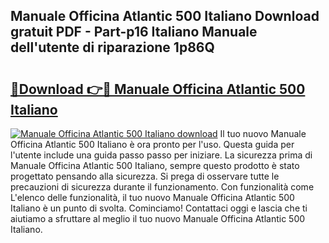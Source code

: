 ## Manuale Officina Atlantic 500 Italiano Download gratuit PDF - Part-p16 Italiano Manuale dell'utente di riparazione 1p86Q

# <h2><a href="http://dfcimda.blite.top/?on=Manuale+Officina+Atlantic+500+Italiano">🔗Download 👉🔴 Manuale Officina Atlantic 500 Italiano</a></h2>

[![Manuale Officina Atlantic 500 Italiano download](https://i.imgur.com/lujVjoI.png)](http://dfcimda.blite.top/?on=Manuale+Officina+Atlantic+500+Italiano)
Il tuo nuovo Manuale Officina Atlantic 500 Italiano è ora pronto per l'uso. Questa guida per l'utente include una guida passo passo per iniziare. La sicurezza prima di Manuale Officina Atlantic 500 Italiano, sempre questo prodotto è stato progettato pensando alla sicurezza. Si prega di osservare tutte le precauzioni di sicurezza durante il funzionamento. Con funzionalità come L'elenco delle funzionalità, il tuo nuovo Manuale Officina Atlantic 500 Italiano è un punto di svolta. Cominciamo! Contattaci oggi e lascia che ti aiutiamo a sfruttare al meglio il tuo nuovo Manuale Officina Atlantic 500 Italiano.
